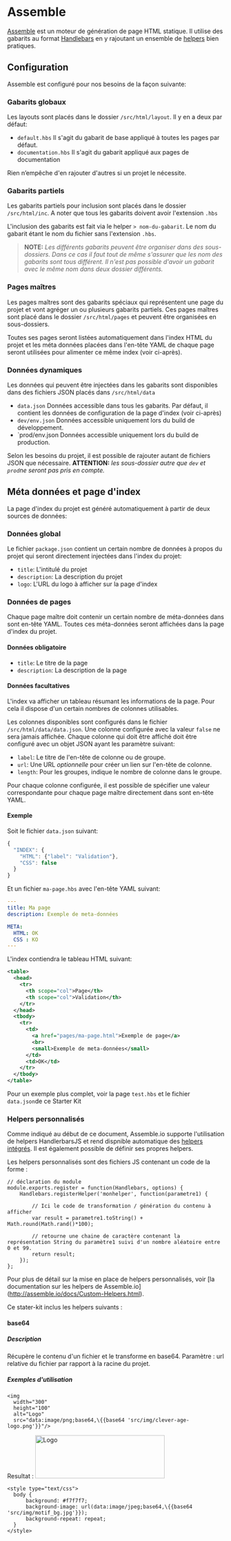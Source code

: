 
Assemble
===============================================================================

[Assemble](http://assemble.io/) est un moteur de génération de page HTML statique. Il utilise des gabarits au format [Handlebars](http://handlebarsjs.com/) en y rajoutant un ensemble de [helpers](https://github.com/assemble/handlebars-helpers) bien pratiques.


Configuration
-------------------------------------------------------------------------------

Assemble est configuré pour nos besoins de la façon suivante:


### Gabarits globaux

Les layouts sont placés dans le dossier `/src/html/layout`. Il y en a deux par défaut:

* `default.hbs`
  Il s'agit du gabarit de base appliqué à toutes les pages par défaut.
* `documentation.hbs`
  Il s'agit du gabarit appliqué aux pages de documentation

Rien n’empêche d'en rajouter d'autres si un projet le nécessite.


### Gabarits partiels

Les gabarits partiels pour inclusion sont placés dans le dossier `/src/html/inc`. A noter que tous les gabarits doivent avoir l'extension `.hbs`

L'inclusion des gabarits est fait via le helper `> nom-du-gabarit`. Le nom du gabarit étant le nom du fichier sans l'extension `.hbs`.

> **NOTE:** _Les différents gabarits peuvent être organiser dans des sous-dossiers. Dans ce cas il faut tout de même s'assurer que les nom des gabarits sont tous différent. Il n'est pas possible d'avoir un gabarit avec le même nom dans deux dossier différents._


### Pages maîtres

Les pages maîtres sont des gabarits spéciaux qui représentent une page du projet et vont agréger un ou plusieurs gabarits partiels. Ces pages maîtres sont placé dans le dossier `/src/html/pages` et peuvent être organisées en sous-dossiers.

Toutes ses pages seront listées automatiquement dans l'index HTML du projet et les méta données placées dans l'en-tête YAML de chaque page seront utilisées pour alimenter ce même index (voir ci-après).


### Données dynamiques

Les données qui peuvent être injectées dans les gabarits sont disponibles dans des fichiers JSON placés dans `/src/html/data`

* `data.json`
  Données accessible dans tous les gabarits. Par défaut, il contient les données de configuration de la page d'index (voir ci-après)
* `dev/env.json`
  Données accessible uniquement lors du build de développement.
* `prod/env.json
  Données accessible uniquement lors du build de production.

Selon les besoins du projet, il est possible de rajouter autant de fichiers JSON que nécessaire. **ATTENTION:** _les sous-dossier autre que `dev` et `prod`ne seront pas pris en compte._


Méta données et page d'index
-------------------------------------------------------------------------------

La page d'index du projet est généré automatiquement à partir de deux sources de données:

### Données global

Le fichier `package.json` contient un certain nombre de données à propos du projet qui seront directement injectées dans l'index du projet:

* `title`: L'intitulé du projet
* `description`: La description du projet
* `logo`: L'URL du logo à afficher sur la page d'index


### Données de pages

Chaque page maître doit contenir un certain nombre de méta-données dans sont en-tête YAML. Toutes ces méta-données seront affichées dans la page d'index du projet.

#### Données obligatoire

* `title`: Le titre de la page
* `description`: La description de la page

#### Données facultatives

L'index va afficher un tableau résumant les informations de la page. Pour cela il dispose d'un certain nombres de colonnes utilisables.

Les colonnes disponibles sont configurés dans le fichier `/src/html/data/data.json`. Une colonne configurée avec la valeur `false` ne sera jamais affichée.
Chaque colonne qui doit être affiché doit être configuré avec un objet JSON ayant les paramètre suivant:

* `label`: Le titre de l'en-tête de colonne ou de groupe.
* `url`: Une URL _optionnelle_ pour créer un lien sur l'en-tête de colonne.
* `length`: Pour les groupes, indique le nombre de colonne dans le groupe.

Pour chaque colonne configurée, il est possible de spécifier une valeur correspondante pour chaque page maître directement dans sont en-tête YAML.

#### Exemple

Soit le fichier `data.json` suivant:

```javascript
{
  "INDEX": {
    "HTML": {"label": "Validation"},
    "CSS": false
  }
}
```

Et un fichier `ma-page.hbs` avec l'en-tête YAML suivant:

```yaml
---
title: Ma page
description: Exemple de meta-données

META:
  HTML: OK
  CSS : KO
---
```

L'index contiendra le tableau HTML suivant:

```xml
<table>
  <head>
    <tr>
      <th scope="col">Page</th>
      <th scope="col">Validation</th>
    </tr>
  </head>
  <tbody>
    <tr>
      <td>
        <a href="pages/ma-page.html">Exemple de page</a>
        <br>
        <small>Exemple de meta-données</small>
      </td>
      <td>OK</td>
    </tr>
  </tbody>
</table>
```

Pour un exemple plus complet, voir la page `test.hbs` et le fichier `data.json`de ce Starter Kit

### Helpers personnalisés

Comme indiqué au début de ce document, Assemble.io supporte l'utilisation de helpers HandlerbarsJS et rend dispnible automatique des [helpers intégrés](https://github.com/assemble/handlebars-helpers). Il est également possible de définir ses propres helpers.

Les helpers personnalisés sont des fichiers JS contenant un code de la forme : 
```
// déclaration du module 
module.exports.register = function(Handlebars, options) {
    Handlebars.registerHelper('monhelper', function(parametre1) {

        // Ici le code de transformation / génération du contenu à afficher
        var result = parametre1.toString() + Math.round(Math.rand()*100); 

        // retourne une chaine de caractère contenant la représentation String du paramètre1 suivi d'un nombre aléatoire entre 0 et 99.
        return result; 
    });
};
```

Pour plus de détail sur la mise en place de helpers personnalisés, voir [la documentation sur les helpers de Assemble.io]
(http://assemble.io/docs/Custom-Helpers.html).

Ce stater-kit inclus les helpers suivants :
#### base64

##### Description
Récupère le contenu d'un fichier et le transforme en base64.
Paramètre : url relative du fichier par rapport à la racine du projet.

##### Exemples d'utilisation
```
<img 
  width="300" 
  height="100" 
  alt="Logo" 
  src="data:image/png;base64,\{{base64 'src/img/clever-age-logo.png'}}"/>
```
Resultat :
<img width="300" height="100" alt="Logo" src="data:image/png;base64,{{base64 'src/img/clever-age-logo.png'}}"/>

```
<style type="text/css">
  body {
      background: #f7f7f7;
      background-image: url(data:image/jpeg;base64,\{{base64 'src/img/motif_bg.jpg'}});
      background-repeat: repeat;
  }
</style>
```
